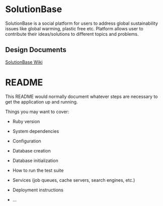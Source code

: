 # SolutionBase

SolutionBase is a social platform for users to address global sustainability issues like global warming, plastic free etc. Platform allows user to contribute their ideas/solutions to different topics and problems.

## Design Documents
[SolutionBase Wiki](https://github.com/thisisharrison/solution-base/wiki)

# README

This README would normally document whatever steps are necessary to get the
application up and running.

Things you may want to cover:

* Ruby version

* System dependencies

* Configuration

* Database creation

* Database initialization

* How to run the test suite

* Services (job queues, cache servers, search engines, etc.)

* Deployment instructions

* ...
